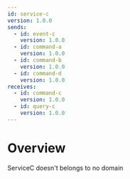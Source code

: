 ```yaml
---
id: service-c
version: 1.0.0
sends:
  - id: event-c
    version: 1.0.0
  - id: command-a
    version: 1.0.0
  - id: command-b
    version: 1.0.0
  - id: command-d
    version: 1.0.0
receives:
  - id: command-c
    version: 1.0.0
  - id: query-c
    version: 1.0.0
---
```


# Overview

ServiceC doesn't belongs to no domain
